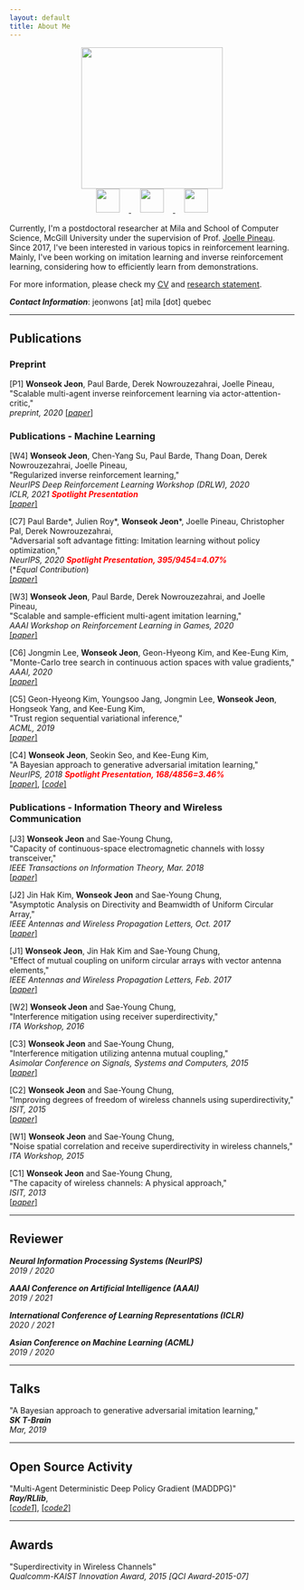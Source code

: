 ```yaml
---
layout: default
title: About Me
---
```


<div class="main-container" style="display: flex;
  justify-content: center;
  margin-bottom: 1rem;
  flex-direction: column;
  align-items: center;">
  <img class="photo" src="https://wsjeon.github.io/images/me.png" style="display:inline-block" width="250"/>
  <div class="icon-container">
    <a href="https://github.com/wsjeon"><img class="icon" src="https://wsjeon.github.io/images/iconmonstr-github-1-240.png" style="display:inline-block; margin: 0rem 1rem; width: 3em;" width="50">
    </a>
    <a href="https://www.linkedin.com/in/wonseok-jeon-108653100/"><img src="https://wsjeon.github.io/images/iconmonstr-linkedin-3-240.png" class="icon" style="display:inline-block; margin: 0rem 1rem; width: 3em;" width="50"/>
    </a>
    <a href="https://scholar.google.com/citations?hl=en&user=ETQY9KAAAAAJ&view_op=list_works&sortby=pubdate"><img src="https://wsjeon.github.io/images/iconmonstr-scholar-3-240.png" class="icon" style="display:inline-block; margin: 0rem 1rem; width: 3em;" width="50"/>
    </a>
  </div>
</div>

Currently, I'm a postdoctoral researcher at Mila and School of Computer Science, McGill University under the supervision of Prof. [Joelle Pineau](https://www.cs.mcgill.ca/~jpineau/). <!--Previously, I was *a postdoctoral researcher at KAIST* . For both postdoc periods,--> Since 2017, I've been interested in various topics in reinforcement learning. Mainly, I've been working on imitation learning and inverse reinforcement learning, considering how to efficiently learn from demonstrations.

<!--During M.S. and Ph. D. at KAIST, I had worked on wireless communication problems and their limitations from the perspectives of information theory, electromagnetism and antenna theory.-->

For more information, please check my [CV](https://wsjeon.github.io/pdfs/Curriculum_Vitae.pdf) and [research statement](https://wsjeon.github.io/pdfs/Research_Statement.pdf).



***Contact Information***: jeonwons [at] mila [dot] quebec


<!---

---
## Education
[*May. 2019 - now*] Postdoctoral researcher at [Mila](https://mila.quebec/) and [School of Computer Science, McGill University](https://cs.mcgill.ca/)
- Advisor: Prof. [Joelle Pineau](https://www.cs.mcgill.ca/~jpineau/).

[*Sep. 2017 - Apr. 2019*] Postdoctoral researcher at [School of Computing, KAIST](https://cs.kaist.ac.kr/) (1 yr 8 mos)
- Advisor: Prof. [Kee-Eung Kim](http://ailab.kaist.ac.kr/).

[*Feb. 2011 - Aug. 2017*] Joint M.S./Ph.D. at [School of Electrical Engineering, KAIST](http://ee.kaist.ac.kr/) (6 yr 7 mos)
- Advisor: Prof. [Sae-Young Chung](http://itml.kaist.ac.kr/).

[*Mar. 2007 - Feb. 2011*] B.S at [School of Electrical and Electronic Engineering, Yonsei University](http://ee.yonsei.ac.kr/) (4 yr)

--->


---
## Publications


### Preprint


[P1] **Wonseok Jeon**, Paul Barde, Derek Nowrouzezahrai, Joelle Pineau,\
"Scalable multi-agent inverse reinforcement learning via actor-attention-critic,"\
*preprint, 2020*
[[*paper*]](https://arxiv.org/abs/2002.10525)


### Publications - Machine Learning

[W4] **Wonseok Jeon**, Chen-Yang Su, Paul Barde, Thang Doan, Derek Nowrouzezahrai, Joelle Pineau,\
"Regularized inverse reinforcement learning,"\
*NeurIPS Deep Reinforcement Learning Workshop (DRLW), 2020*\
*ICLR, 2021*
<span>
<strong><em style="
    color: red;
">Spotlight Presentation</em></strong>
</span>\
[[*paper*]](https://openreview.net/forum?id=HgLO8yalfwc)

[C7] Paul Barde\*, Julien Roy\*, **Wonseok Jeon**\*, Joelle Pineau, Christopher Pal, Derek Nowrouzezahrai,\
"Adversarial soft advantage fitting: Imitation learning without policy optimization,"\
*NeurIPS, 2020*
<span>
<strong><em style="
    color: red;
">Spotlight Presentation, 395/9454=4.07%</em></strong>
</span>\
(\**Equal Contribution*)\
[[*paper*]](https://arxiv.org/abs/2006.13258)

[W3] **Wonseok Jeon**, Paul Barde, Derek Nowrouzezahrai, and Joelle Pineau,\
"Scalable and sample-efficient multi-agent imitation learning,"\
*AAAI Workshop on Reinforcement Learning in Games, 2020*\
[[*paper*]](http://aaai-rlg.mlanctot.info/papers/AAAI20-RLG_paper_25.pdf)

[C6] Jongmin Lee, **Wonseok Jeon**, Geon-Hyeong Kim, and Kee-Eung Kim,\
"Monte-Carlo tree search in continuous action spaces with value gradients,"\
*AAAI, 2020*\
[[*paper*]](https://aaai.org/ojs/index.php/AAAI/article/view/5885)

[C5] Geon-Hyeong Kim, Youngsoo Jang, Jongmin Lee, **Wonseok Jeon**, Hongseok Yang, and Kee-Eung Kim,\
"Trust region sequential variational inference,"\
*ACML, 2019*\
[[*paper*]](http://proceedings.mlr.press/v101/kim19a.html)


[C4] **Wonseok Jeon**, Seokin Seo, and Kee-Eung Kim,\
"A Bayesian approach to generative adversarial imitation learning,"\
*NeurIPS, 2018*
<span>
<strong><em style="
    color: red;
">Spotlight Presentation, 168/4856=3.46%</em></strong>
</span>\
[[*paper*]](https://papers.nips.cc/paper/7972-a-bayesian-approach-to-generative-adversarial-imitation-learning.pdf),
[[*code*]](https://github.com/wsjeon/BGAIL)


### Publications - Information Theory and Wireless Communication

[J3] **Wonseok Jeon** and Sae-Young Chung,\
"Capacity of continuous-space electromagnetic channels with lossy transceiver,"\
*IEEE Transactions on Information Theory, Mar. 2018*\
[[*paper*]](https://ieeexplore.ieee.org/document/8239704)

[J2] Jin Hak Kim, **Wonseok Jeon** and Sae-Young Chung,\
"Asymptotic Analysis on Directivity and Beamwidth of Uniform Circular Array,"\
*IEEE Antennas and Wireless Propagation Letters, Oct. 2017*\
[[*paper*]](https://ieeexplore.ieee.org/document/8066308)

[J1] **Wonseok Jeon**, Jin Hak Kim and Sae-Young Chung,\
"Effect of mutual coupling on uniform circular arrays with vector antenna elements,"\
*IEEE Antennas and Wireless Propagation Letters, Feb. 2017*\
[[*paper*]](https://ieeexplore.ieee.org/document/7849230)

[W2] **Wonseok Jeon** and Sae-Young Chung,\
"Interference mitigation using receiver superdirectivity,"\
*ITA Workshop, 2016*

[C3] **Wonseok Jeon** and Sae-Young Chung,\
"Interference mitigation utilizing antenna mutual coupling,"\
*Asimolar Conference on Signals, Systems and Computers, 2015*\
[[*paper*]](https://ieeexplore.ieee.org/document/7421074)

[C2] **Wonseok Jeon** and Sae-Young Chung,\
"Improving degrees of freedom of wireless channels using superdirectivity,"\
*ISIT, 2015*\
[[*paper*]](https://ieeexplore.ieee.org/document/7283007)

[W1] **Wonseok Jeon** and Sae-Young Chung,\
"Noise spatial correlation and receive superdirectivity in wireless channels,"\
*ITA Workshop, 2015*

[C1] **Wonseok Jeon** and Sae-Young Chung,\
"The capacity of wireless channels: A physical approach,"\
*ISIT, 2013*\
[[*paper*]](https://ieeexplore.ieee.org/document/6620785)

---
## Reviewer
***Neural Information Processing Systems (NeurIPS)***\
*2019 / 2020*

***AAAI Conference on Artificial Intelligence (AAAI)***\
*2019 / 2021*

***International Conference of Learning Representations (ICLR)***\
*2020 / 2021*

***Asian Conference on Machine Learning (ACML)***\
*2019 / 2020*


---
## Talks
"A Bayesian approach to generative adversarial imitation learning,"\
***SK T-Brain***\
*Mar, 2019*

---
## Open Source Activity
"Multi-Agent Deterministic Deep Policy Gradient (MADDPG)"\
***Ray/RLlib***,\
[[*code1*]](https://github.com/ray-project/ray/blob/master/rllib/contrib/maddpg/maddpg.py),
[[*code2*]](https://github.com/wsjeon/maddpg-rllib)


---
## Awards
"Superdirectivity in Wireless Channels"\
*Qualcomm-KAIST Innovation Award, 2015 [QCI Award-2015-07]*
